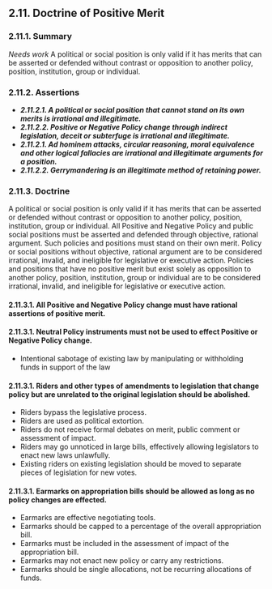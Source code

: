 ## 2.11. Doctrine of Positive Merit

### 2.11.1. Summary
*Needs work*
A political or social position is only valid if it has merits that can be asserted or defended without contrast or opposition to another policy, position, institution, group or individual.

### 2.11.2. Assertions
-  *__2.11.2.1. A political or social position that cannot stand on its own merits is irrational and illegitimate.__*
-  *__2.11.2.2. Positive or Negative Policy change through indirect legislation, deceit or subterfuge is irrational and illegitimate.__*
-  *__2.11.2.1. Ad hominem attacks, circular reasoning, moral equivalence and other logical fallacies are irrational and illegitimate arguments for a position.__*
-  *__2.11.2.2. Gerrymandering is an illegitimate method of retaining power.__*

### 2.11.3. Doctrine
A political or social position is only valid if it has merits that can be asserted or defended without contrast or opposition to another policy, position, institution, group or individual.   All Positive and Negative Policy and public social positions must be asserted and defended through objective, rational argument.  Such policies and positions must stand on their own merit.  Policy or social positions without objective, rational argument are to be considered irrational, invalid, and ineligible for legislative or executive action.  Policies and positions that have no positive merit but exist solely as opposition to another policy, position, institution, group or individual are to be considered irrational, invalid, and ineligible for legislative or executive action.

#### 2.11.3.1. All Positive and Negative Policy change must have rational assertions of positive merit.

#### 2.11.3.1. Neutral Policy instruments must not be used to effect Positive or Negative Policy change.
  -  Intentional sabotage of existing law by manipulating or withholding funds in support of the law 

#### 2.11.3.1. Riders and other types of amendments to legislation that change policy but are unrelated to the original legislation should be abolished.
  -  Riders bypass the legislative process.
  -  Riders are used as political extortion.
  -  Riders do not receive formal debates on merit, public comment or assessment of impact.
  -  Riders may go unnoticed in large bills, effectively allowing legislators to enact new laws unlawfully.
  -  Existing riders on existing legislation should be moved to separate pieces of legislation for new votes.
  
#### 2.11.3.1. Earmarks on appropriation bills should be allowed as long as no policy changes are effected.
  -  Earmarks are effective negotiating tools.
  -  Earmarks should be capped to a percentage of the overall appropriation bill.
  -  Earmarks must be included in the assessment of impact of the appropriation bill.
  -  Earmarks may not enact new policy or carry any restrictions.
  -  Earmarks should be single allocations, not be recurring allocations of funds.
